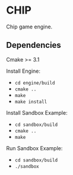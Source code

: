 # CHIP

Chip game engine.

## Dependencies
Cmake >= 3.1

Install Engine:
- ```cd engine/build```
- ```cmake ..```
- ```make```
- ```make install```

Install Sandbox Example:
- ```cd sandbox/build```
- ```cmake ..```
- ```make```

Run Sandbox Example:
- ```cd sandbox/build```
- ```./sandbox```

